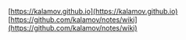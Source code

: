 [https://kalamov.github.io](https://kalamov.github.io)
[https://github.com/kalamov/notes/wiki](https://github.com/kalamov/notes/wiki)